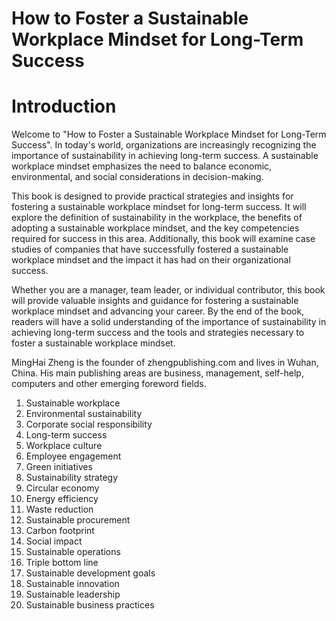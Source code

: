 # How to Foster a Sustainable Workplace Mindset for Long-Term Success

# Introduction

Welcome to "How to Foster a Sustainable Workplace Mindset for Long-Term Success". In today's world, organizations are increasingly recognizing the importance of sustainability in achieving long-term success. A sustainable workplace mindset emphasizes the need to balance economic, environmental, and social considerations in decision-making.

This book is designed to provide practical strategies and insights for fostering a sustainable workplace mindset for long-term success. It will explore the definition of sustainability in the workplace, the benefits of adopting a sustainable workplace mindset, and the key competencies required for success in this area. Additionally, this book will examine case studies of companies that have successfully fostered a sustainable workplace mindset and the impact it has had on their organizational success.

Whether you are a manager, team leader, or individual contributor, this book will provide valuable insights and guidance for fostering a sustainable workplace mindset and advancing your career. By the end of the book, readers will have a solid understanding of the importance of sustainability in achieving long-term success and the tools and strategies necessary to foster a sustainable workplace mindset.

MingHai Zheng is the founder of zhengpublishing.com and lives in Wuhan, China. His main publishing areas are business, management, self-help, computers and other emerging foreword fields.



1. Sustainable workplace
2. Environmental sustainability
3. Corporate social responsibility
4. Long-term success
5. Workplace culture
6. Employee engagement
7. Green initiatives
8. Sustainability strategy
9. Circular economy
10. Energy efficiency
11. Waste reduction
12. Sustainable procurement
13. Carbon footprint
14. Social impact
15. Sustainable operations
16. Triple bottom line
17. Sustainable development goals
18. Sustainable innovation
19. Sustainable leadership
20. Sustainable business practices

